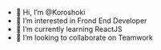 - 👋 Hi, I’m @Koroshoki
- 👀 I’m interested in Frond End Developer
- 🌱 I’m currently learning ReactJS
- 💞️ I’m looking to collaborate on Teamwork

<!---
Koroshoki/Koroshoki is a ✨ special ✨ repository because its `README.md` (this file) appears on your GitHub profile.
You can click the Preview link to take a look at your changes.
--->
